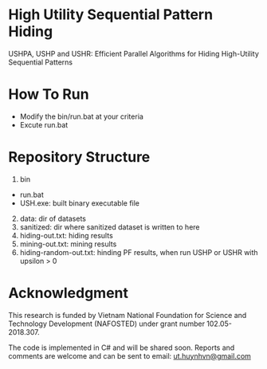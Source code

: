 # High Utility Sequential Pattern Hiding
USHPA, USHP and USHR: Efficient Parallel Algorithms for Hiding High-Utility Sequential Patterns

# How To Run
- Modify the bin/run.bat at your criteria
- Excute run.bat

# Repository Structure
1. bin
  - run.bat
  - USH.exe: built binary executable file
2. data: dir of datasets
3. sanitized: dir where sanitized dataset is written to here
4. hiding-out.txt: hiding results
5. mining-out.txt: mining results
6. hiding-random-out.txt: hinding PF results, when run USHP or USHR with upsilon > 0

# Acknowledgment
This research is funded by Vietnam National Foundation for Science and Technology Development (NAFOSTED) under grant number 102.05-2018.307.

The code is implemented in C# and will be shared soon.
Reports and comments are welcome and can be sent to email: ut.huynhvn@gmail.com
